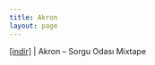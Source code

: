 ```yaml
---
title: Akron
layout: page
---
```

<a href="https://cloud.mail.ru/public/246c470c4bbd/Akron%20-%20Sorgu%20Odas%C4%B1%20Mixtape" target="_blank">[indir]</a>   |   Akron &#8211; Sorgu Odası Mixtape
